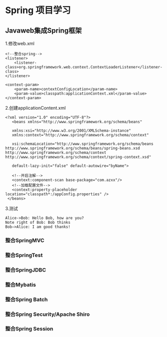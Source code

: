 # Spring 项目学习

## Javaweb集成Spring框架

1.修改web.xml

	<!--整合spring-->
	<listener>
        <listener-class>org.springframework.web.context.ContextLoaderListener</listener-class>
    </listener>

    <context-param>
        <param-name>contextConfigLocation</param-name>
        <param-value>classpath:applicationContext.xml</param-value>
    </context-param>
    
2.创建applicationContent.xml

    
    <?xml version="1.0" encoding="UTF-8"?>
       <beans xmlns="http://www.springframework.org/schema/beans"

       xmlns:xsi="http://www.w3.org/2001/XMLSchema-instance"
       xmlns:context="http://www.springframework.org/schema/context"

       xsi:schemaLocation="http://www.springframework.org/schema/beans http://www.springframework.org/schema/beans/spring-beans.xsd http://www.springframework.org/schema/context http://www.springframework.org/schema/context/spring-context.xsd"

       default-lazy-init="false" default-autowire="byName">

       <!--开启注解-->
       <context:component-scan base-package="com.azxx"/>
       <!--加载配置文件-->
       <context:property-placeholder location="classpath*:/appConfig.properties" />
     </beans>
     
3.测试


```sequence
Alice->Bob: Hello Bob, how are you?
Note right of Bob: Bob thinks
Bob–>Alice: I am good thanks!
```
### 整合SpringMVC
### 整合SpringTest
### 整合SpringJDBC
### 整合Mybatis
### 整合Spring Batch
### 整合Spring Security/Apache Shiro
### 整合Spring Session
